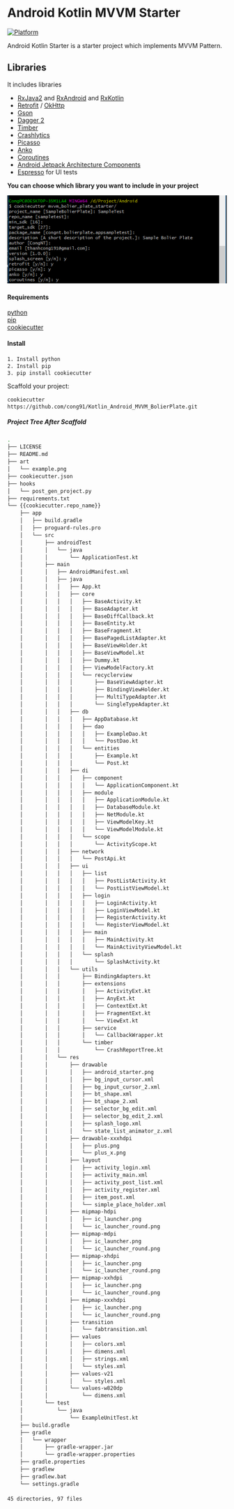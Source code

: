 # Android Kotlin MVVM Starter

[![Platform](https://img.shields.io/badge/platform-Android-green.svg)](http://developer.android.com/index.html)


Android Kotlin Starter is a starter project which implements MVVM Pattern.  


## Libraries
It includes libraries
- [RxJava2](https://github.com/ReactiveX/RxJava) and [RxAndroid](https://github.com/ReactiveX/RxAndroid) and [RxKotlin](https://github.com/ReactiveX/RxKotlin) 
- [Retrofit](http://square.github.io/retrofit/) / [OkHttp](http://square.github.io/okhttp/)
- [Gson](https://github.com/google/gson)
- [Dagger 2](http://google.github.io/dagger/)
- [Timber](https://github.com/JakeWharton/timber)
- [Crashlytics](https://try.crashlytics.com/)
- [Picasso](http://square.github.io/picasso/)
- [Anko](https://github.com/Kotlin/anko)
- [Coroutines](https://github.com/Kotlin/kotlinx.coroutines)
- [Android Jetpack Architecture Components](https://developer.android.com/jetpack/arch/)
- [Espresso](https://google.github.io/android-testing-support-library/) for UI tests

**You can choose which library you want to include in your project**

![Terminal](art/example.png)

#### Requirements

[python](https://www.python.org/)  
[pip](https://pypi.python.org/pypi/pip)  
[cookiecutter](https://github.com/audreyr/cookiecutter)  

#### Install
```
1. Install python
2. Install pip
3. pip install cookiecutter
```

Scaffold your project:
```
cookiecutter https://github.com/cong91/Kotlin_Android_MVVM_BolierPlate.git
```


##### Project Tree After Scaffold
```bash
.
├── LICENSE
├── README.md
├── art
│   └── example.png
├── cookiecutter.json
├── hooks
│   └── post_gen_project.py
├── requirements.txt
└── {{cookiecutter.repo_name}}
    ├── app
    │   ├── build.gradle
    │   ├── proguard-rules.pro
    │   └── src
    │       ├── androidTest
    │       │   └── java
    │       │       └── ApplicationTest.kt
    │       ├── main
    │       │   ├── AndroidManifest.xml
    │       │   ├── java
    │       │   │   ├── App.kt
    │       │   │   ├── core
    │       │   │   │   ├── BaseActivity.kt
    │       │   │   │   ├── BaseAdapter.kt
    │       │   │   │   ├── BaseDiffCallback.kt
    │       │   │   │   ├── BaseEntity.kt
    │       │   │   │   ├── BaseFragment.kt
    │       │   │   │   ├── BasePagedListAdapter.kt
    │       │   │   │   ├── BaseViewHolder.kt
    │       │   │   │   ├── BaseViewModel.kt
    │       │   │   │   ├── Dummy.kt
    │       │   │   │   ├── ViewModelFactory.kt
    │       │   │   │   └── recyclerview
    │       │   │   │       ├── BaseViewAdapter.kt
    │       │   │   │       ├── BindingViewHolder.kt
    │       │   │   │       ├── MultiTypeAdapter.kt
    │       │   │   │       └── SingleTypeAdapter.kt
    │       │   │   ├── db
    │       │   │   │   ├── AppDatabase.kt
    │       │   │   │   ├── dao
    │       │   │   │   │   ├── ExampleDao.kt
    │       │   │   │   │   └── PostDao.kt
    │       │   │   │   └── entities
    │       │   │   │       ├── Example.kt
    │       │   │   │       └── Post.kt
    │       │   │   ├── di
    │       │   │   │   ├── component
    │       │   │   │   │   └── ApplicationComponent.kt
    │       │   │   │   ├── module
    │       │   │   │   │   ├── ApplicationModule.kt
    │       │   │   │   │   ├── DatabaseModule.kt
    │       │   │   │   │   ├── NetModule.kt
    │       │   │   │   │   ├── ViewModelKey.kt
    │       │   │   │   │   └── ViewModelModule.kt
    │       │   │   │   └── scope
    │       │   │   │       └── ActivityScope.kt
    │       │   │   ├── network
    │       │   │   │   └── PostApi.kt
    │       │   │   ├── ui
    │       │   │   │   ├── list
    │       │   │   │   │   ├── PostListActivity.kt
    │       │   │   │   │   └── PostListViewModel.kt
    │       │   │   │   ├── login
    │       │   │   │   │   ├── LoginActivity.kt
    │       │   │   │   │   ├── LoginViewModel.kt
    │       │   │   │   │   ├── RegisterActivity.kt
    │       │   │   │   │   └── RegisterViewModel.kt
    │       │   │   │   ├── main
    │       │   │   │   │   ├── MainActivity.kt
    │       │   │   │   │   └── MainActivityViewModel.kt
    │       │   │   │   └── splash
    │       │   │   │       └── SplashActivity.kt
    │       │   │   └── utils
    │       │   │       ├── BindingAdapters.kt
    │       │   │       ├── extensions
    │       │   │       │   ├── ActivityExt.kt
    │       │   │       │   ├── AnyExt.kt
    │       │   │       │   ├── ContextExt.kt
    │       │   │       │   ├── FragmentExt.kt
    │       │   │       │   └── ViewExt.kt
    │       │   │       ├── service
    │       │   │       │   └── CallbackWrapper.kt
    │       │   │       └── timber
    │       │   │           └── CrashReportTree.kt
    │       │   └── res
    │       │       ├── drawable
    │       │       │   ├── android_starter.png
    │       │       │   ├── bg_input_cursor.xml
    │       │       │   ├── bg_input_cursor_2.xml
    │       │       │   ├── bt_shape.xml
    │       │       │   ├── bt_shape_2.xml
    │       │       │   ├── selector_bg_edit.xml
    │       │       │   ├── selector_bg_edit_2.xml
    │       │       │   ├── splash_logo.xml
    │       │       │   └── state_list_animator_z.xml
    │       │       ├── drawable-xxxhdpi
    │       │       │   ├── plus.png
    │       │       │   └── plus_x.png
    │       │       ├── layout
    │       │       │   ├── activity_login.xml
    │       │       │   ├── activity_main.xml
    │       │       │   ├── activity_post_list.xml
    │       │       │   ├── activity_register.xml
    │       │       │   ├── item_post.xml
    │       │       │   └── simple_place_holder.xml
    │       │       ├── mipmap-hdpi
    │       │       │   ├── ic_launcher.png
    │       │       │   └── ic_launcher_round.png
    │       │       ├── mipmap-mdpi
    │       │       │   ├── ic_launcher.png
    │       │       │   └── ic_launcher_round.png
    │       │       ├── mipmap-xhdpi
    │       │       │   ├── ic_launcher.png
    │       │       │   └── ic_launcher_round.png
    │       │       ├── mipmap-xxhdpi
    │       │       │   ├── ic_launcher.png
    │       │       │   └── ic_launcher_round.png
    │       │       ├── mipmap-xxxhdpi
    │       │       │   ├── ic_launcher.png
    │       │       │   └── ic_launcher_round.png
    │       │       ├── transition
    │       │       │   └── fabtransition.xml
    │       │       ├── values
    │       │       │   ├── colors.xml
    │       │       │   ├── dimens.xml
    │       │       │   ├── strings.xml
    │       │       │   └── styles.xml
    │       │       ├── values-v21
    │       │       │   └── styles.xml
    │       │       └── values-w820dp
    │       │           └── dimens.xml
    │       └── test
    │           └── java
    │               └── ExampleUnitTest.kt
    ├── build.gradle
    ├── gradle
    │   └── wrapper
    │       ├── gradle-wrapper.jar
    │       └── gradle-wrapper.properties
    ├── gradle.properties
    ├── gradlew
    ├── gradlew.bat
    └── settings.gradle

45 directories, 97 files
```

